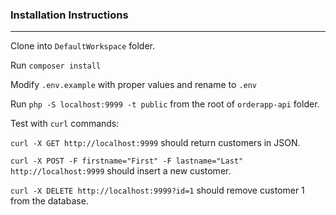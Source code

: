 ### Installation Instructions

---

Clone into `DefaultWorkspace` folder.

Run `composer install`

Modify `.env.example` with proper values and rename to `.env`

Run `php -S localhost:9999 -t public` from the root of `orderapp-api` folder.

Test with `curl` commands:

`curl -X GET http://localhost:9999` should return customers in JSON.

`curl -X POST -F firstname="First" -F lastname="Last" http://localhost:9999` should insert a new customer.

`curl -X DELETE http://localhost:9999?id=1` should remove customer 1 from the database.
